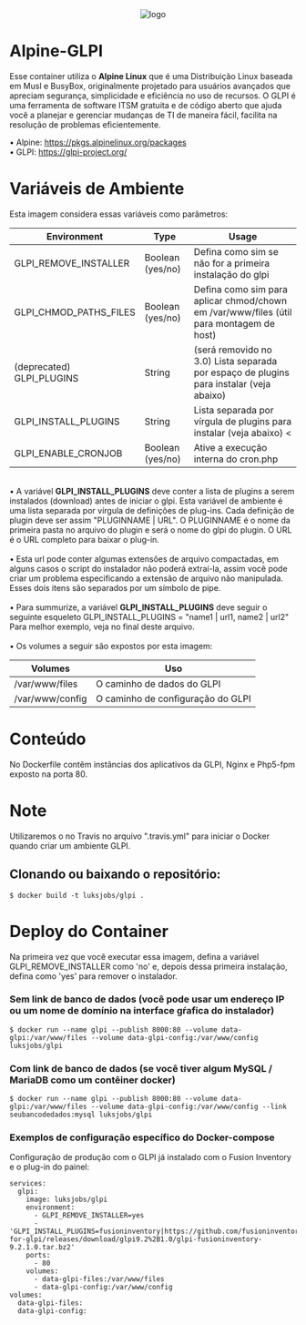 <center><img src="https://glpi-project.org/wp-content/uploads/2017/03/logo-glpi-bleu-1.png" alt="logo"></center>

# Alpine-GLPI
Esse container utiliza o <b>Alpine Linux</b> que é uma Distribuição Linux baseada em Musl e BusyBox, originalmente projetado para usuários avançados que apreciam segurança, simplicidade e eficiência no uso de recursos. O GLPI é uma ferramenta de software ITSM gratuita e de código aberto que ajuda você a planejar e gerenciar mudanças de TI de maneira fácil, facilita na resolução de problemas eficientemente.

• Alpine: https://pkgs.alpinelinux.org/packages
<br>• GLPI: https://glpi-project.org/</br>

# Variáveis de Ambiente
Esta imagem considera essas variáveis como parâmetros:
<table>
<thead>
<tr>
<th>Environment</th>
<th>Type</th>
<th>Usage</th>
</tr>
</thead>
<tbody>
<tr>
<td>GLPI_REMOVE_INSTALLER</td>
<td>Boolean (yes/no)</td>
<td>Defina como sim se não for a primeira instalação do glpi</td>
</tr>
<tr>
<td>GLPI_CHMOD_PATHS_FILES</td>
<td>Boolean (yes/no)</td>
<td>Defina como sim para aplicar chmod/chown em /var/www/files (útil para montagem de host)</td>
</tr>
<tr>
<td>(deprecated) GLPI_PLUGINS</td>
<td>String</td>
<td>(será removido no 3.0) Lista separada por espaço de plugins para instalar (veja abaixo)</td>
</tr>
<tr>
<td>GLPI_INSTALL_PLUGINS</td>
<td>String</td>
<td>Lista separada por vírgula de plugins para instalar (veja abaixo) <</td>
</tr>
<tr>
<td>GLPI_ENABLE_CRONJOB</td>
<td>Boolean (yes/no)</td>
<td>Ative a execução interna do cron.php</td>
</tr></tbody></table>

<br>• A variável <b>GLPI_INSTALL_PLUGINS</b> deve conter a lista de plugins a serem instalados (download) antes de iniciar o glpi. Esta variável de ambiente é uma lista separada por vírgula de definições de plug-ins. Cada definição de plugin deve ser assim "PLUGINNAME | URL". O PLUGINNAME é o nome da primeira pasta no arquivo do plugin e será o nome do glpi do plugin. O URL é o URL completo para baixar o plug-in. </br>
<br>• Esta url pode conter algumas extensões de arquivo compactadas, em alguns casos o script do instalador não poderá extraí-la, assim você pode criar um problema especificando a extensão de arquivo não manipulada. Esses dois itens são separados por um símbolo de pipe.</br>
<br>• Para summurize, a variável <b>GLPI_INSTALL_PLUGINS</b> deve seguir o seguinte esqueleto GLPI_INSTALL_PLUGINS = "name1 | url1, name2 | url2" Para melhor exemplo, veja no final deste arquivo.</br>
<br>• Os volumes a seguir são expostos por esta imagem:</br>
<table>
<thead>
<tr>
<th>Volumes</th>
<th>Uso</th>
</tr>
</thead>
<tbody>
<tr>
<td>/var/www/files</td>
<td>O caminho de dados do GLPI</td>
</tr>
<tr>
<td>/var/www/config</td>
<td>O caminho de configuração do GLPI</td>
</tr></tbody></table>

# Conteúdo 
No Dockerfile contêm instâncias dos aplicativos da GLPI, Nginx e Php5-fpm exposto na porta 80.

# Note
Utilizaremos o no Travis no arquivo ".travis.yml" para iniciar o Docker quando criar um ambiente GLPI.

## Clonando ou baixando o repositório:

```$ docker build -t luksjobs/glpi .```

# Deploy do Container
Na primeira vez que você executar essa imagem, defina a variável GLPI_REMOVE_INSTALLER como 'no' e, depois dessa primeira instalação, defina como 'yes' para remover o instalador. 

### Sem link de banco de dados (você pode usar um endereço IP ou um nome de domínio na interface gŕafica do instalador)

```$ docker run --name glpi --publish 8000:80 --volume data-glpi:/var/www/files --volume data-glpi-config:/var/www/config luksjobs/glpi```

### Com link de banco de dados (se você tiver algum MySQL / MariaDB como um contêiner docker)

```$ docker run --name glpi --publish 8000:80 --volume data-glpi:/var/www/files --volume data-glpi-config:/var/www/config --link seubancodedados:mysql luksjobs/glpi```

### Exemplos de configuração específico do Docker-compose
Configuração de produção com o GLPI já instalado com o Fusion Inventory e o plug-in do painel:

```
services:
  glpi:
    image: luksjobs/glpi
    environment:
      - GLPI_REMOVE_INSTALLER=yes
      - 'GLPI_INSTALL_PLUGINS=fusioninventory|https://github.com/fusioninventory/fusioninventory-for-glpi/releases/download/glpi9.2%2B1.0/glpi-fusioninventory-9.2.1.0.tar.bz2'
    ports:
      - 80
    volumes:
      - data-glpi-files:/var/www/files
      - data-glpi-config:/var/www/config
volumes:
  data-glpi-files:
  data-glpi-config:
  ```
